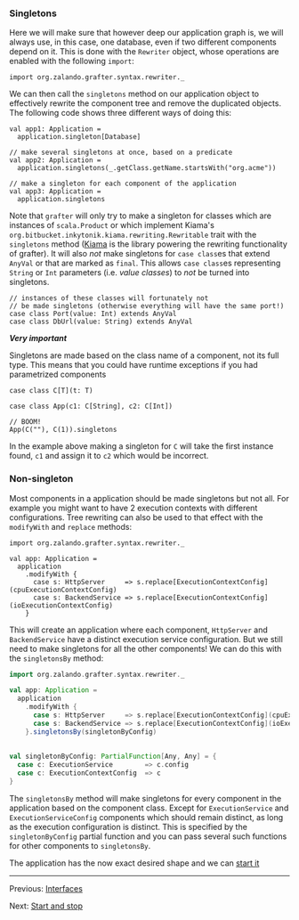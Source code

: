 ### Singletons

Here we will make sure that however deep our application graph is, we will
always use, in this case, one database, even if two different components
depend on it. This is done with the `Rewriter` object, whose operations are
enabled with the following `import`:

```tut:silent:fail
import org.zalando.grafter.syntax.rewriter._
```

We can then call the `singletons` method on our application object to
effectively rewrite the component tree and remove the duplicated objects.
The following code shows three different ways of doing this:

```tut:silent:fail
val app1: Application =
  application.singleton[Database]
  
// make several singletons at once, based on a predicate
val app2: Application =
  application.singletons(_.getClass.getName.startsWith("org.acme"))

// make a singleton for each component of the application
val app3: Application =
  application.singletons
```

Note that `grafter` will only try to make a singleton for classes which are instances of
`scala.Product` or which implement Kiama's `org.bitbucket.inkytonik.kiama.rewriting.Rewritable`
trait with the `singletons` method ([Kiama](https://bitbucket.org/inkytonik/kiama) is the library powering the rewriting functionality of grafter). 
It will also _not_ make singletons for `case class`es that extend `AnyVal` or that are marked as `final`. 
This allows `case class`es representing `String` or `Int` parameters (i.e. _value classes_) to _not_ be turned into singletons.

```tut:silent
// instances of these classes will fortunately not
// be made singletons (otherwise everything will have the same port!)
case class Port(value: Int) extends AnyVal
case class DbUrl(value: String) extends AnyVal
```

***Very important***

Singletons are made based on the class name of a component, not its full type. This means that you
could have runtime exceptions if you had parametrized components

```tut:silent:nofail
case class C[T](t: T)

case class App(c1: C[String], c2: C[Int])

// BOOM!
App(C(""), C(1)).singletons
```

In the example above making a singleton for `C` will take the first instance found, `c1` and assign it 
to `c2` which would be incorrect.

### Non-singleton

Most components in a application should be made singletons but not all. For example you might want to have 2 execution
contexts with different configurations. Tree rewriting can also be used to that effect with the `modifyWith` and `replace` methods:
```tut:silent:fail
import org.zalando.grafter.syntax.rewriter._

val app: Application = 
  application
    .modifyWith { 
      case s: HttpServer     => s.replace[ExecutionContextConfig](cpuExecutionContextConfig)
      case s: BackendService => s.replace[ExecutionContextConfig](ioExecutionContextConfig)
    }
```

This will create an application where each component, `HttpServer` and `BackendService` have a distinct execution service
configuration. But we still need to make singletons for all the other components! We can do this with the `singletonsBy`
method:
```scala
import org.zalando.grafter.syntax.rewriter._

val app: Application = 
  application
    .modifyWith { 
      case s: HttpServer     => s.replace[ExecutionContextConfig](cpuExecutionContextConfig)
      case s: BackendService => s.replace[ExecutionContextConfig](ioExecutionContextConfig)
    }.singletonsBy(singletonByConfig)
    
    
val singletonByConfig: PartialFunction[Any, Any] = {
  case c: ExecutionService        => c.config
  case c: ExecutionContextConfig  => c
}    
```

The `singletonsBy` method will make singletons for every component in the application based on the component class.
Except for `ExecutionService` and `ExecutionServiceConfig` components which should remain distinct, as long as the
 execution configuration is distinct. This is specified by the `singletonByConfig` partial function and you can pass
 several such functions for other components to `singletonsBy`.

The application has the now exact desired shape and we can [start it](start-stop.md)

----
Previous: [Interfaces](interfaces.md)

Next: [Start and stop](start-stop.md)
